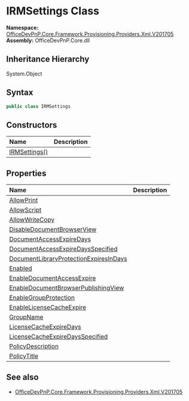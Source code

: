 # IRMSettings Class
  

**Namespace:** [OfficeDevPnP.Core.Framework.Provisioning.Providers.Xml.V201705](OfficeDevPnP.Core.Framework.Provisioning.Providers.Xml.V201705.md)  
**Assembly:** OfficeDevPnP.Core.dll  
## Inheritance Hierarchy
System.Object  
## Syntax
```C#
public class IRMSettings
```
## Constructors
|**Name**|**Description**|
|:-----|:-----|
| [IRMSettings()](OfficeDevPnP.Core.Framework.Provisioning.Providers.Xml.V201705.IRMSettings.ctor1.md) |  
## Properties
|**Name**|**Description**|
|:-----|:-----|
| [AllowPrint](OfficeDevPnP.Core.Framework.Provisioning.Providers.Xml.V201705.IRMSettings.AllowPrint.md) | 
| [AllowScript](OfficeDevPnP.Core.Framework.Provisioning.Providers.Xml.V201705.IRMSettings.AllowScript.md) | 
| [AllowWriteCopy](OfficeDevPnP.Core.Framework.Provisioning.Providers.Xml.V201705.IRMSettings.AllowWriteCopy.md) | 
| [DisableDocumentBrowserView](OfficeDevPnP.Core.Framework.Provisioning.Providers.Xml.V201705.IRMSettings.DisableDocumentBrowserView.md) | 
| [DocumentAccessExpireDays](OfficeDevPnP.Core.Framework.Provisioning.Providers.Xml.V201705.IRMSettings.DocumentAccessExpireDays.md) | 
| [DocumentAccessExpireDaysSpecified](OfficeDevPnP.Core.Framework.Provisioning.Providers.Xml.V201705.IRMSettings.DocumentAccessExpireDaysSpecified.md) | 
| [DocumentLibraryProtectionExpiresInDays](OfficeDevPnP.Core.Framework.Provisioning.Providers.Xml.V201705.IRMSettings.DocumentLibraryProtectionExpiresInDays.md) | 
| [Enabled](OfficeDevPnP.Core.Framework.Provisioning.Providers.Xml.V201705.IRMSettings.Enabled.md) | 
| [EnableDocumentAccessExpire](OfficeDevPnP.Core.Framework.Provisioning.Providers.Xml.V201705.IRMSettings.EnableDocumentAccessExpire.md) | 
| [EnableDocumentBrowserPublishingView](OfficeDevPnP.Core.Framework.Provisioning.Providers.Xml.V201705.IRMSettings.EnableDocumentBrowserPublishingView.md) | 
| [EnableGroupProtection](OfficeDevPnP.Core.Framework.Provisioning.Providers.Xml.V201705.IRMSettings.EnableGroupProtection.md) | 
| [EnableLicenseCacheExpire](OfficeDevPnP.Core.Framework.Provisioning.Providers.Xml.V201705.IRMSettings.EnableLicenseCacheExpire.md) | 
| [GroupName](OfficeDevPnP.Core.Framework.Provisioning.Providers.Xml.V201705.IRMSettings.GroupName.md) | 
| [LicenseCacheExpireDays](OfficeDevPnP.Core.Framework.Provisioning.Providers.Xml.V201705.IRMSettings.LicenseCacheExpireDays.md) | 
| [LicenseCacheExpireDaysSpecified](OfficeDevPnP.Core.Framework.Provisioning.Providers.Xml.V201705.IRMSettings.LicenseCacheExpireDaysSpecified.md) | 
| [PolicyDescription](OfficeDevPnP.Core.Framework.Provisioning.Providers.Xml.V201705.IRMSettings.PolicyDescription.md) | 
| [PolicyTitle](OfficeDevPnP.Core.Framework.Provisioning.Providers.Xml.V201705.IRMSettings.PolicyTitle.md) | 
## See also
- [OfficeDevPnP.Core.Framework.Provisioning.Providers.Xml.V201705](OfficeDevPnP.Core.Framework.Provisioning.Providers.Xml.V201705.md)
